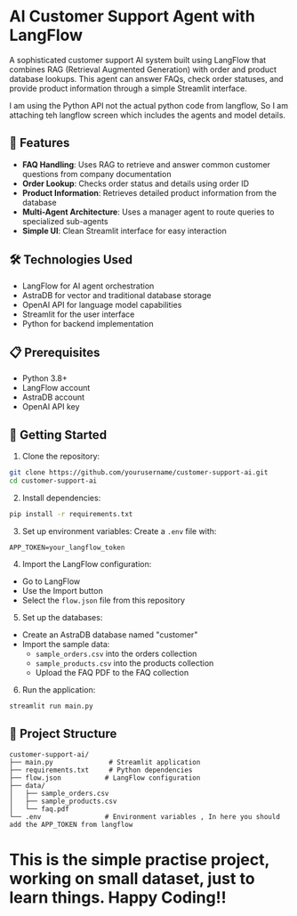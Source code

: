 # AI Customer Support Agent with LangFlow

A sophisticated customer support AI system built using LangFlow that combines RAG (Retrieval Augmented Generation) with order and product database lookups. This agent can answer FAQs, check order statuses, and provide product information through a simple Streamlit interface.

I am using the Python API not the actual python code from langflow, So I am attaching teh langflow screen which includes the agents and model details.

## 🌟 Features

- **FAQ Handling**: Uses RAG to retrieve and answer common customer questions from company documentation
- **Order Lookup**: Checks order status and details using order ID
- **Product Information**: Retrieves detailed product information from the database
- **Multi-Agent Architecture**: Uses a manager agent to route queries to specialized sub-agents
- **Simple UI**: Clean Streamlit interface for easy interaction

## 🛠️ Technologies Used

- LangFlow for AI agent orchestration
- AstraDB for vector and traditional database storage
- OpenAI API for language model capabilities
- Streamlit for the user interface
- Python for backend implementation

## 📋 Prerequisites

- Python 3.8+
- LangFlow account
- AstraDB account
- OpenAI API key

## 🚀 Getting Started

1. Clone the repository:
```bash
git clone https://github.com/yourusername/customer-support-ai.git
cd customer-support-ai
```

2. Install dependencies:
```bash
pip install -r requirements.txt
```

3. Set up environment variables:
Create a `.env` file with:
```
APP_TOKEN=your_langflow_token
```

4. Import the LangFlow configuration:
- Go to LangFlow
- Use the Import button
- Select the `flow.json` file from this repository

5. Set up the databases:
- Create an AstraDB database named "customer"
- Import the sample data:
  - `sample_orders.csv` into the orders collection
  - `sample_products.csv` into the products collection
  - Upload the FAQ PDF to the FAQ collection

6. Run the application:
```bash
streamlit run main.py
```

## 📁 Project Structure

```
customer-support-ai/
├── main.py              # Streamlit application
├── requirements.txt     # Python dependencies
├── flow.json           # LangFlow configuration
├── data/
│   ├── sample_orders.csv
│   ├── sample_products.csv
│   └── faq.pdf
└── .env                # Environment variables , In here you should add the APP_TOKEN from langflow
```

# This is the simple practise project, working on small dataset, just to learn things. Happy Coding!!
